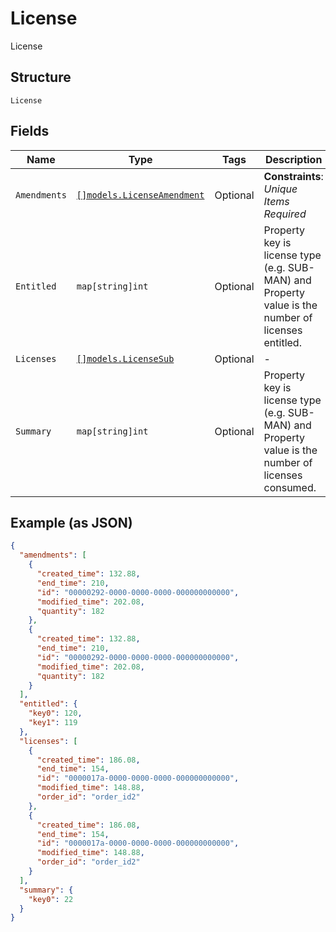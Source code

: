 
# License

License

## Structure

`License`

## Fields

| Name | Type | Tags | Description |
|  --- | --- | --- | --- |
| `Amendments` | [`[]models.LicenseAmendment`](../../doc/models/license-amendment.md) | Optional | **Constraints**: *Unique Items Required* |
| `Entitled` | `map[string]int` | Optional | Property key is license type (e.g. SUB-MAN) and Property value is the number of licenses entitled. |
| `Licenses` | [`[]models.LicenseSub`](../../doc/models/license-sub.md) | Optional | - |
| `Summary` | `map[string]int` | Optional | Property key is license type (e.g. SUB-MAN) and Property value is the number of licenses consumed. |

## Example (as JSON)

```json
{
  "amendments": [
    {
      "created_time": 132.88,
      "end_time": 210,
      "id": "00000292-0000-0000-0000-000000000000",
      "modified_time": 202.08,
      "quantity": 182
    },
    {
      "created_time": 132.88,
      "end_time": 210,
      "id": "00000292-0000-0000-0000-000000000000",
      "modified_time": 202.08,
      "quantity": 182
    }
  ],
  "entitled": {
    "key0": 120,
    "key1": 119
  },
  "licenses": [
    {
      "created_time": 186.08,
      "end_time": 154,
      "id": "0000017a-0000-0000-0000-000000000000",
      "modified_time": 148.88,
      "order_id": "order_id2"
    },
    {
      "created_time": 186.08,
      "end_time": 154,
      "id": "0000017a-0000-0000-0000-000000000000",
      "modified_time": 148.88,
      "order_id": "order_id2"
    }
  ],
  "summary": {
    "key0": 22
  }
}
```

